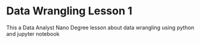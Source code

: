 # Data Wrangling Lesson 1

This a Data Analyst Nano Degree lesson about data wrangling using
python and jupyter notebook
